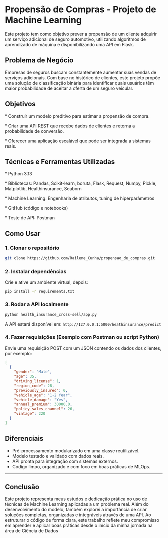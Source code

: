 # Propensão de Compras - Projeto de Machine Learning
Este projeto tem como objetivo prever a propensão de um cliente adquirir um serviço adicional de seguro automotivo,
utilizando algoritmos de aprendizado de máquina e disponibilizando uma API em Flask.

## Problema de Negócio
Empresas de seguros buscam constantemente aumentar suas vendas de serviços adicionais. Com base no histórico de clientes,
este projeto propõe uma solução de classificação binária para identificar quais usuários têm maior probabilidade de aceitar a oferta de um seguro veicular.

## Objetivos
° Construir um modelo preditivo para estimar a propensão de compra.  

° Criar uma API REST que recebe dados de clientes e retorna a probabilidade de conversão.  

° Oferecer uma aplicação escalável que pode ser integrada a sistemas reais.  

## Técnicas e Ferramentas Utilizadas
° Python 3.13  

° Bibliotecas: Pandas, Scikit-learn, boruta, Flask, Request, Numpy, Pickle, Matplotlib, Healthinsurance, Seaborn  

° Machine Learning: Engenharia de atributos, tuning de hiperparâmetros  

° GitHub (código e notebooks)  

° Teste de API: Postman

## Como Usar
### 1. Clonar o repositório
```bash
git clone https://github.com/Railene_Cunha/propensao_de_compras.git
```
### 2. Instalar dependências
Crie e ative um ambiente virtual, depois:
```bash
pip install -r requirements.txt
```

### 3. Rodar a API localmente
```bash
python health_insurance_cross-sell/app.py
```
A API estará disponível em: `http://127.0.0.1:5000/heathinsurance/predict`

### 4. Fazer requisições (Exemplo com Postman ou script Python)

Envie uma requisição POST com um JSON contendo os dados dos clientes, por exemplo:

```json
[
  {
    "gender": "Male",
    "age": 35,
    "driving_license": 1,
    "region_code": 28,
    "previously_insured": 0,
    "vehicle_age": "1-2 Year",
    "vehicle_damage": "Yes",
    "annual_premium": 30000.0,
    "policy_sales_channel": 26,
    "vintage": 220
  }
]
```


## Diferenciais

- Pré-processamento modularizado em uma classe reutilizável.
- Modelo testado e validado com dados reais.
- API pronta para integração com sistemas externos.
- Código limpo, organizado e com foco em boas práticas de MLOps.

---

## Conclusão

Este projeto representa meus estudos e dedicação prática no uso de técnicas de Machine Learning aplicadas a um problema real.
Além do desenvolvimento do modelo, também explorei a importância de criar soluções completas, organizadas e integráveis através de uma API.
Ao estruturar o código de forma clara, este trabalho reflete meu compromisso em aprender e aplicar boas práticas desde o início da minha jornada na área de Ciência de Dados
